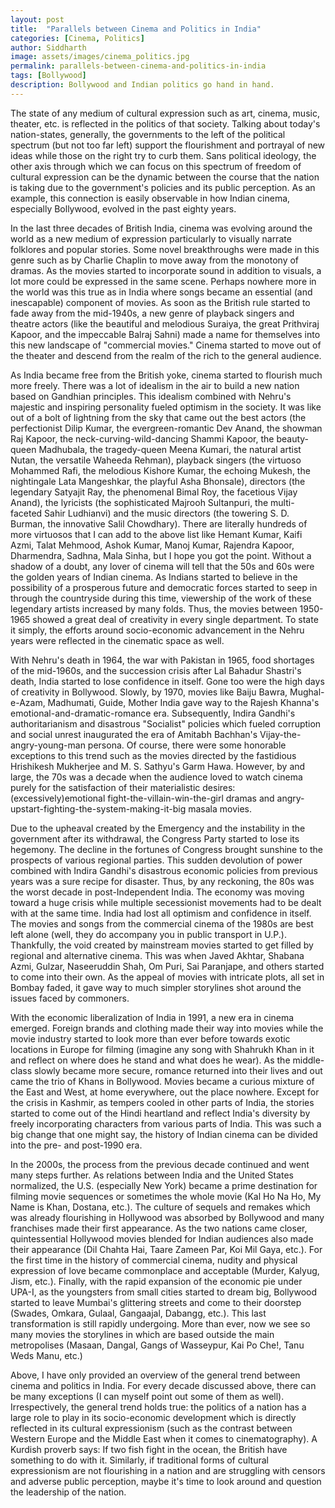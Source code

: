 ```yaml
---
layout: post
title:  "Parallels between Cinema and Politics in India"
categories: [Cinema, Politics]
author: Siddharth
image: assets/images/cinema_politics.jpg
permalink: parallels-between-cinema-and-politics-in-india
tags: [Bollywood]
description: Bollywood and Indian politics go hand in hand.
---
```

The state of any medium of cultural expression such as art, cinema, music, theater, etc. is reflected in the politics of that society. Talking about today's nation-states, generally, the governments to the left of the political spectrum (but not too far left) support the flourishment and portrayal of new ideas while those on the right try to curb them. Sans political ideology, the other axis through which we can focus on this spectrum of freedom of cultural expression can be the dynamic between the course that the nation is taking due to the government's policies and its public perception. As an example, this connection is easily observable in how Indian cinema, especially Bollywood, evolved in the past eighty years.

In the last three decades of British India, cinema was evolving around the world as a new medium of expression particularly to visually narrate folklores and popular stories. Some novel breakthroughs were made in this genre such as by Charlie Chaplin to move away from the monotony of dramas. As the movies started to incorporate sound in addition to visuals, a lot more could be expressed in the same scene. Perhaps nowhere more in the world was this true as in India where songs became an essential (and inescapable) component of movies. As soon as the British rule started to fade away from the mid-1940s, a new genre of playback singers and theatre actors (like the beautiful and melodious Suraiya, the great Prithviraj Kapoor, and the impeccable Balraj Sahni) made a name for themselves into this new landscape of "commercial movies." Cinema started to move out of the theater and descend from the realm of the rich to the general audience.

As India became free from the British yoke, cinema started to flourish much more freely. There was a lot of idealism in the air to build a new nation based on Gandhian principles. This idealism combined with Nehru's majestic and inspiring personality fueled optimism in the society. It was like out of a bolt of lightning from the sky that came out the best actors (the perfectionist Dilip Kumar, the evergreen-romantic Dev Anand, the showman Raj Kapoor, the neck-curving-wild-dancing Shammi Kapoor, the beauty-queen Madhubala, the tragedy-queen Meena Kumari, the natural artist Nutan, the versatile Waheeda Rehman), playback singers (the virtuoso Mohammed Rafi, the melodious Kishore Kumar, the echoing Mukesh, the nightingale Lata Mangeshkar, the playful Asha Bhonsale), directors (the legendary Satyajit Ray, the phenomenal Bimal Roy, the facetious Vijay Anand), the lyricists (the sophisticated Majrooh Sultanpuri, the multi-faceted Sahir Ludhianvi) and the music directors (the towering S. D. Burman, the innovative Salil Chowdhary). There are literally hundreds of more virtuosos that I can add to the above list like Hemant Kumar, Kaifi Azmi, Talat Mehmood, Ashok Kumar, Manoj Kumar, Rajendra Kapoor, Dharmendra, Sadhna, Mala Sinha, but I hope you got the point. Without a shadow of a doubt, any lover of cinema will tell that the 50s and 60s were the golden years of Indian cinema. As Indians started to believe in the possibility of a prosperous future and democratic forces started to seep in through the countryside during this time, viewership of the work of these legendary artists increased by many folds. Thus, the movies between 1950-1965 showed a great deal of creativity in every single department. To state it simply, the efforts around socio-economic advancement in the Nehru years were reflected in the cinematic space as well.

With Nehru's death in 1964, the war with Pakistan in 1965, food shortages of the mid-1960s, and the succession crisis after Lal Bahadur Shastri's death, India started to lose confidence in itself. Gone too were the high days of creativity in Bollywood. Slowly, by 1970, movies like Baiju Bawra, Mughal-e-Azam, Madhumati, Guide, Mother India gave way to the Rajesh Khanna's emotional-and-dramatic-romance era. Subsequently, Indira Gandhi's authoritarianism and disastrous "Socialist" policies which fueled corruption and social unrest inaugurated the era of Amitabh Bachhan's Vijay-the-angry-young-man persona. Of course, there were some honorable exceptions to this trend such as the movies directed by the fastidious Hrishikesh Mukherjee and M. S. Sathyu's Garm Hawa. However, by and large, the 70s was a decade when the audience loved to watch cinema purely for the satisfaction of their materialistic desires: (excessively)emotional fight-the-villain-win-the-girl dramas and angry-upstart-fighting-the-system-making-it-big masala movies.

Due to the upheaval created by the Emergency and the instability in the government after its withdrawal, the Congress Party started to lose its hegemony. The decline in the fortunes of Congress brought sunshine to the prospects of various regional parties. This sudden devolution of power combined with Indira Gandhi's disastrous economic policies from previous years was a sure recipe for disaster. Thus, by any reckoning, the 80s was the worst decade in post-Independent India. The economy was moving toward a huge crisis while multiple secessionist movements had to be dealt with at the same time. India had lost all optimism and confidence in itself. The movies and songs from the commercial cinema of the 1980s are best left alone (well, they do accompany you in public transport in U.P.). Thankfully, the void created by mainstream movies started to get filled by regional and alternative cinema. This was when Javed Akhtar, Shabana Azmi, Gulzar, Naseeruddin Shah, Om Puri, Sai Paranjape, and others started to come into their own. As the appeal of movies with intricate plots, all set in Bombay faded, it gave way to much simpler storylines shot around the issues faced by commoners.

With the economic liberalization of India in 1991, a new era in cinema emerged. Foreign brands and clothing made their way into movies while the movie industry started to look more than ever before towards exotic locations in Europe for filming (imagine any song with Shahrukh Khan in it and reflect on where does he stand and what does he wear). As the middle-class slowly became more secure, romance returned into their lives and out came the trio of Khans in Bollywood. Movies became a curious mixture of the East and West, at home everywhere, out the place nowhere. Except for the crisis in Kashmir, as tempers cooled in other parts of India, the stories started to come out of the Hindi heartland and reflect India's diversity by freely incorporating characters from various parts of India. This was such a big change that one might say, the history of Indian cinema can be divided into the pre- and post-1990 era.

In the 2000s, the process from the previous decade continued and went many steps further. As relations between India and the United States normalized, the U.S. (especially New York) became a prime destination for filming movie sequences or sometimes the whole movie (Kal Ho Na Ho, My Name is Khan, Dostana, etc.). The culture of sequels and remakes which was already flourishing in Hollywood was absorbed by Bollywood and many franchises made their first appearance. As the two nations came closer, quintessential Hollywood movies blended for Indian audiences also made their appearance (Dil Chahta Hai, Taare Zameen Par, Koi Mil Gaya, etc.). For the first time in the history of commercial cinema, nudity and physical expression of love became commonplace and acceptable (Murder, Kalyug, Jism, etc.). Finally, with the rapid expansion of the economic pie under UPA-I, as the youngsters from small cities started to dream big, Bollywood started to leave Mumbai's glittering streets and come to their doorstep (Swades, Omkara, Gulaal, Gangaajal, Dabangg, etc.). This last transformation is still rapidly undergoing. More than ever, now we see so many movies the storylines in which are based outside the main metropolises (Masaan, Dangal, Gangs of Wasseypur, Kai Po Che!, Tanu Weds Manu, etc.)

Above, I have only provided an overview of the general trend between cinema and politics in India. For every decade discussed above, there can be many exceptions (I can myself point out some of them as well). Irrespectively, the general trend holds true: the politics of a nation has a large role to play in its socio-economic development which is directly reflected in its cultural expressionism (such as the contrast between Western Europe and the Middle East when it comes to cinematography). A Kurdish proverb says: If two fish fight in the ocean, the British have something to do with it. Similarly, if traditional forms of cultural expressionism are not flourishing in a nation and are struggling with censors and adverse public perception, maybe it's time to look around and question the leadership of the nation.